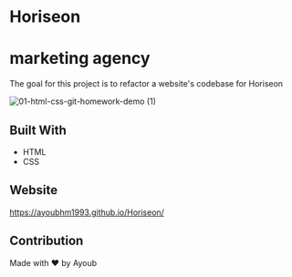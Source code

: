 # Horiseon
# marketing agency 
The goal for this project is to refactor a website's codebase for Horiseon

![01-html-css-git-homework-demo (1)](https://user-images.githubusercontent.com/70945176/94374998-0281e280-00d6-11eb-82ef-2f75525f8e0c.png)
## Built With
* HTML
* CSS

## Website
https://ayoubhm1993.github.io/Horiseon/

## Contribution
Made with ❤️ by Ayoub
